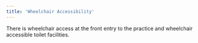 ```yaml
---
title: 'Wheelchair Accessibility'
---
```


There is wheelchair access at the front entry to the practice and wheelchair accessible toilet facilities.
